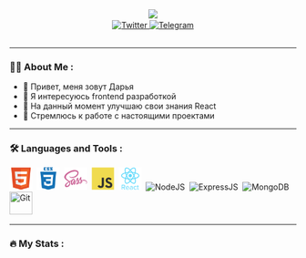 
<div id="header" align="center">
  <img src="https://media.giphy.com/media/L1R1tvI9svkIWwpVYr/giphy.gif" width="250"/>
</div>

<div id="socials" align="center">
	<a href="https://vk.com/id25339941">
		<img src="https://img.shields.io/badge/vk-9572bf?style=for-the-badge&logo=vk&logoColor=white" alt="Twitter"/>
	</a>
	<a href="https://t.me/Dariajurr">
		<img src="https://img.shields.io/badge/Telegram-9572bf?style=for-the-badge&logo=telegram&logoColor=white" alt="Telegram"/>
	</a>
 </div>
<div id="socials" align="center"> 
  <img src="https://komarev.com/ghpvc/?username=dariajurr&style=flat-square&color=9572bf" alt=""/>
</div>

---
### :woman_technologist: About Me :

- 👋 Привет, меня зовут Дарья
- 👀 Я интересуюсь frontend разработкой
- 🌱 На данный момент улучшаю свои знания React
- 🎯 Стремлюсь к работе с настоящими проектами



---
### :hammer_and_wrench: Languages and Tools :


<div>
  <img src="https://github.com/devicons/devicon/blob/master/icons/html5/html5-original.svg" title="HTML5" alt="HTML" width="40" height="40"/>&nbsp;
  <img src="https://github.com/devicons/devicon/blob/master/icons/css3/css3-plain-wordmark.svg"  title="CSS3" alt="CSS" width="40" height="40"/>&nbsp;
<img src="https://raw.githubusercontent.com/github/explore/80688e429a7d4ef2fca1e82350fe8e3517d3494d/topics/sass/sass.png" title="SASS" alt="CSS" width="40" height="40"/>&nbsp;
  <img src="https://github.com/devicons/devicon/blob/master/icons/javascript/javascript-original.svg" title="JavaScript" alt="JavaScript" width="40" height="40"/>&nbsp;
    <img src="https://github.com/devicons/devicon/blob/master/icons/react/react-original-wordmark.svg" title="React" alt="React" width="40" height="40"/>&nbsp;
  <img src="https://images.g2crowd.com/uploads/product/image/large_detail/large_detail_f0b606abb6d19089febc9faeeba5bc05/nodejs-development-services.png" title="NodeJS" alt="NodeJS" width="40" height="40"/>&nbsp;
	<img src="https://wsofter.ru/wp-content/uploads/2017/12/node-express.png" title="ExpressJS" alt="ExpressJS" width="40" height="40"/>&nbsp;
      <img src="https://img.icons8.com/color/512/mongodb.png" title="MongoDB" alt="MongoDB" width="40" height="40"/>&nbsp;
  <img src="https://git-scm.com/images/logos/downloads/Git-Icon-1788C.png" title="Git" **alt="Git" width="40" height="40"/>
</div>

---
### :fire: My Stats :

